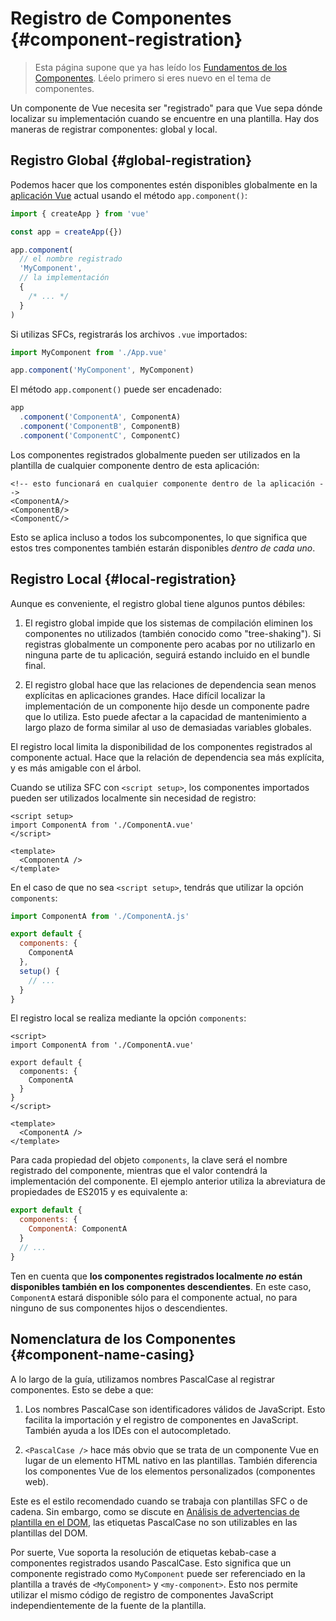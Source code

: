 # Registro de Componentes {#component-registration}

> Esta página supone que ya has leído los [Fundamentos de los Componentes](/guide/essentials/component-basics). Léelo primero si eres nuevo en el tema de componentes.

<VueSchoolLink href="https://vueschool.io/lessons/vue-3-global-vs-local-vue-components" title="Lección gratuita de Registro de Componentes de Vue.js"/>

Un componente de Vue necesita ser "registrado" para que Vue sepa dónde localizar su implementación cuando se encuentre en una plantilla. Hay dos maneras de registrar componentes: global y local.

## Registro Global {#global-registration}

Podemos hacer que los componentes estén disponibles globalmente en la [aplicación Vue](/guide/essentials/application) actual usando el método `app.component()`:

```js
import { createApp } from 'vue'

const app = createApp({})

app.component(
  // el nombre registrado
  'MyComponent',
  // la implementación
  {
    /* ... */
  }
)
```

Si utilizas SFCs, registrarás los archivos `.vue` importados:

```js
import MyComponent from './App.vue'

app.component('MyComponent', MyComponent)
```

El método `app.component()` puede ser encadenado:

```js
app
  .component('ComponentA', ComponentA)
  .component('ComponentB', ComponentB)
  .component('ComponentC', ComponentC)
```

Los componentes registrados globalmente pueden ser utilizados en la plantilla de cualquier componente dentro de esta aplicación:

```vue-html
<!-- esto funcionará en cualquier componente dentro de la aplicación -->
<ComponentA/>
<ComponentB/>
<ComponentC/>
```

Esto se aplica incluso a todos los subcomponentes, lo que significa que estos tres componentes también estarán disponibles _dentro de cada uno_.

## Registro Local {#local-registration}

Aunque es conveniente, el registro global tiene algunos puntos débiles:

1. El registro global impide que los sistemas de compilación eliminen los componentes no utilizados (también conocido como "tree-shaking"). Si registras globalmente un componente pero acabas por no utilizarlo en ninguna parte de tu aplicación, seguirá estando incluido en el bundle final.

2. El registro global hace que las relaciones de dependencia sean menos explícitas en aplicaciones grandes. Hace difícil localizar la implementación de un componente hijo desde un componente padre que lo utiliza. Esto puede afectar a la capacidad de mantenimiento a largo plazo de forma similar al uso de demasiadas variables globales.

El registro local limita la disponibilidad de los componentes registrados al componente actual. Hace que la relación de dependencia sea más explícita, y es más amigable con el árbol.

<div class="composition-api">

Cuando se utiliza SFC con `<script setup>`, los componentes importados pueden ser utilizados localmente sin necesidad de registro:

```vue
<script setup>
import ComponentA from './ComponentA.vue'
</script>

<template>
  <ComponentA />
</template>
```

En el caso de que no sea `<script setup>`, tendrás que utilizar la opción `components`:

```js
import ComponentA from './ComponentA.js'

export default {
  components: {
    ComponentA
  },
  setup() {
    // ...
  }
}
```

</div>
<div class="options-api">

El registro local se realiza mediante la opción `components`:

```vue
<script>
import ComponentA from './ComponentA.vue'

export default {
  components: {
    ComponentA
  }
}
</script>

<template>
  <ComponentA />
</template>
```

</div>

Para cada propiedad del objeto `components`, la clave será el nombre registrado del componente, mientras que el valor contendrá la implementación del componente. El ejemplo anterior utiliza la abreviatura de propiedades de ES2015 y es equivalente a:

```js
export default {
  components: {
    ComponentA: ComponentA
  }
  // ...
}
```

Ten en cuenta que **los componentes registrados localmente _no_ están disponibles también en los componentes descendientes**. En este caso, `ComponentA` estará disponible sólo para el componente actual, no para ninguno de sus componentes hijos o descendientes.

## Nomenclatura de los Componentes {#component-name-casing}

A lo largo de la guía, utilizamos nombres PascalCase al registrar componentes. Esto se debe a que:

1. Los nombres PascalCase son identificadores válidos de JavaScript. Esto facilita la importación y el registro de componentes en JavaScript. También ayuda a los IDEs con el autocompletado.

2. `<PascalCase />` hace más obvio que se trata de un componente Vue en lugar de un elemento HTML nativo en las plantillas. También diferencia los componentes Vue de los elementos personalizados (componentes web).

Este es el estilo recomendado cuando se trabaja con plantillas SFC o de cadena. Sin embargo, como se discute en [Análisis de advertencias de plantilla en el DOM](/guide/essentials/component-basics#in-dom-template-parsing-caveats), las etiquetas PascalCase no son utilizables en las plantillas del DOM.

Por suerte, Vue soporta la resolución de etiquetas kebab-case a componentes registrados usando PascalCase. Esto significa que un componente registrado como `MyComponent` puede ser referenciado en la plantilla a través de `<MyComponent>` y `<my-component>`. Esto nos permite utilizar el mismo código de registro de componentes JavaScript independientemente de la fuente de la plantilla.
